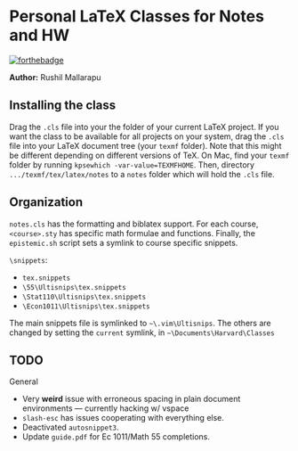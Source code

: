 # Personal LaTeX Classes for Notes and HW

[![forthebadge](https://forthebadge.com/images/badges/powered-by-black-magic.svg)](http://forthebadge.com)

**Author:** Rushil Mallarapu

## Installing the class
Drag the `.cls` file into your the folder of your current LaTeX project. If you want the class to be available for all projects on your system, drag the `.cls` file into your LaTeX document tree (your `texmf` folder). Note that this might be different depending on different versions of TeX. On Mac, find your `texmf` folder by running `kpsewhich -var-value=TEXMFHOME`. Then, directory `.../texmf/tex/latex/notes` to a `notes` folder which will hold the `.cls` file. 

## Organization

`notes.cls` has the formatting and biblatex support. For each course, `<course>.sty` has specific math formulae and functions. Finally, the `epistemic.sh` script sets a symlink to course specific snippets.

`\snippets`:
- `tex.snippets`
- `\55\Ultisnips\tex.snippets`
- `\Stat110\Ultisnips\tex.snippets`
- `\Econ1011\Ultisnips\tex.snippets`

The main snippets file is symlinked to `~\.vim\Ultisnips`. The others are changed by setting the `current` symlink, in `~\Documents\Harvard\Classes`

## TODO

General
  - Very **weird** issue with erroneous spacing in plain document environments — currently hacking w/ vspace
  - `slash-esc` has issues cooperating with everything else.
  - Deactivated `autosnippet3`.
  - Update `guide.pdf` for Ec 1011/Math 55 completions.

